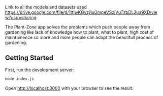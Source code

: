 Link to all the models and datasets used
https://drive.google.com/file/d/1ttjwKGvzj1uOmpeVSzjVuTzbDL2ua9XD/view?usp=sharing


The Plant-Zone app solves the problems which push people away from gardening like lack of knowledge how to plant, what to plant, high cost of maintainence so more and more people can adopt the beautifull process of gardening.


## Getting Started

First, run the development server:

```bash
node index.js
```

Open [http://localhost:3000](http://localhost:3000) with your browser to see the result.


